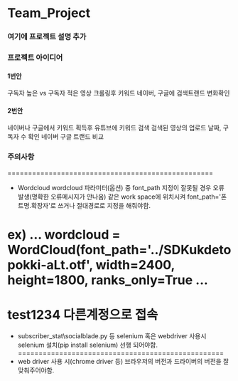 # Team_Project
### 여기에 프로젝트 설명 추가 

### 프로젝트 아이디어
#### 1번안 
구독자 높은 vs 구독자 적은
영상 크롤링후
키워드 네이버, 구글에 검색트랜드 변화확인

#### 2번안
네이버나 구글에서 키워드 획득후
유튜브에 키워드 검색
검색된 영상의 업로드 날짜, 구독자 수 확인
네이버 구글 트랜드 비교


### 주의사항 
==================================================
* Wordcloud
wordcloud 파라미터(옵션) 중
font_path 지정이 잘못될 경우 오류 발생(명확한 오류메시지가 안나옴)
같은 work space에 위치시켜
font_path='폰트명.확장자'로 쓰거나
절대경로로 지정을 해줘야함.

ex)
...
wordcloud = WordCloud(font_path='../SDKukdetopokki-aLt.otf',
                       width=2400, height=1800,
                       ranks_only=True
...
==================================================
test1234
다른계정으로 접속
==================================================
* subscriber_stat\socialblade.py 등
selenium 혹은 webdriver 사용시
selenium 설치(pip install selenium) 선행 되어야함.
==================================================
* web driver 사용 시(chrome driver 등)
브라우저의 버전과 드라이버의 버전을 잘 맞춰주어야함.
